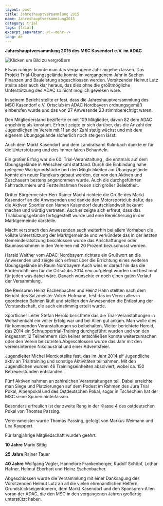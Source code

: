 ```yaml
---
layout: post
title: Jahreshauptversammlung 2015
name: Jahreshauptversammlung2015
category: trial
tags: [trial]
excerpt_separator: <!--mehr-->
lang: de
---
```


**Jahreshauptversammlung 2015 des MSC Kasendorf e.V. im ADAC**

![Klicken um Bild zu vergrößern](https://lh3.googleusercontent.com/-JRqnl2XyLuo/VPQX2-eqG_I/AAAAAAAAFYQ/PCLwdtDu7Dw/w1103-h827-no/CIMG0012-001.JPG)

<!--mehr-->

Etwas ruhiger konnte man das vergangene Jahr angehen lassen. Das Projekt Trial-Übungsgelände konnte im vergangenem Jahr in Sachen Finanzen und Bauleistung abgeschlossen werden. Vorsitzender Helmut Lutz stellte aber auch klar heraus, das dies ohne die größtmögliche Unterstützung des ADAC so nicht möglich gewesen wäre.

In seinem Bericht stellte er fest, dass die Jahreshauptversammlung des MSC Kasendorf e.V. Ortsclub im ADAC Nordbayern ordnungsgemäß einberufen wurde und das von 27 Anwesende 23 stimmberechtigt waren.

Den Mitgliederstand bezifferte er mit 109 Mitglieder, davon 82 dem ADAC angehörig als konstant. Erfreut zeigte er sich darüber, das die Anzahl der Jugendlichen im Verein mit 11 an der Zahl stetig wächst und mit dem eigenem Übungsgelände sicherlich noch steigern lässt.

Auch dem Markt Kasendorf und dem Landratsamt Kulmbach dankte er für die Unterstützung und des immer fairen Behandeln.

Ein großer Erfolg war die 60. Trial-Veranstaltung , die erstmals auf dem Übungsgelände in Welschenkahl stattfand. Durch die Einbindung nahe gelegene  Waldgrundstücke und den Möglichkeiten am Übungsgelände konnte ein neuer Rundkurs gebaut werden, der von den Aktiven und Zuschauern bestens angenommen wurde. Auch die durchgeführten Fahrradturniere und Festteilnahmen freuen sich großer Beliebtheit.

Dritter Bürgermeister Herr Rainer Macht  richtete die Grüße des Markt Kasendorf an die Anwesenden und dankte den Motorsportclub dafür, das die Aktiven Sportler den Namen Kasendorf deutschlandweit bekannt machen und würdig vertreten. Auch er zeigte sich erfreut, dass das Trialübungsgelände fertiggestellt wurde und eine Bereicherung in der Marktgemeinde darstelle.

 Macht versprach den Anwesenden auch weiterhin bei allem Vorhaben die vollste Unterstützung der Marktgemeinde und verkündete das in der letzten Gemeinderatsitzung beschlossen wurde das Anschaffungen oder Baumassnahmen in den Vereinen mit 20 Prozent bezuschusst werden.

Harald Walther vom ADAC-Nordbayern richtete ein Grußwort an die Anwesenden und zeigte sich erfreut über die Errichtung eines weiteren Übungsgelände im Raum Nordbayern.Auch wies er darauf hin das die Förderrichtlinien für die Ortsclubs 2014 neu aufgelegt wurden und bestimmt für jeden was dabei wäre. Danach wünschte er noch einen guten Verlauf der Versammlung.

Die Revisoren Heinz Eschenbacher und Heinz Hahn stellten nach dem Bericht des Satzmeister Volker Hofmann, fest das im Verein alles in geordneten Bahnen läuft und stellten den Anwesenden die Entlastung der Vorstandschaft, die auch einstimmig erteilt wurde.

Sportlicher Leiter Stefan Herold berichtete das die Trial-Veranstaltungen in Welschenkahl  ein voller Erfolg war und bei Allen gut ankam. Man wolle dies für kommenden Veranstaltungen so beibehalten. Weiter berichtete Herold, das 2014 ein Schnuppertrial-Training durchgeführt wurden und von den insgesamt 12 Teilnehmern sich keiner entschließen konnte weiterzumachen oder den Verein beizutreten.Abgeschlossen wurde das Jahr mit den vereinsinternen Nikolaustrial und einer Adventsfeier.

Jugendleiter Michel Morck stellte fest, das im Jahr 2014 elf  Jugendliche aktiv an Trialtraining und sonstige Aktivitäten teilnahmen. Mit den Jugendlichen wurden 46 Trainingseinheiten absolviert, wobei ca. 150 Betreuerstunden entstanden.

Fünf Aktiven nahmen an zahlreichen Veranstaltungen teil. Dabei erreichte man Siege und Platzierungen auf dem Podest im Rahmen des Jura Trial Pokal, Alpenpokal und des Ostdeutschen Pokal, sogar in Tschechien hat der MSC seine Spuren hinterlassen.

Besonders erfreulich ist der zweite Rang in der Klasse 4 des ostdeutschen Pokal von Thomas Passing.

Vereinsmeister wurde Thomas Passing, gefolgt von Markus Weimann und Lea Kauppert.

Für langjährige Mitgliedschaft wurden geehrt:

**10 Jahre**
Mario Sittig

**25 Jahre**
Rainer Tauer

**40 Jahre**
Wolfgang Vogler, Hannelore Frankenberger, Rudolf Schöpf, Lothar Hafner, Helmut Eberhart und Heinz Eschenbacher.

Abgeschlossen wurde die Versammlung mit einer Danksagung des Vorsitzenden Helmut Lutz an all die vielen ehrenamtlichen Helfern, Grundstückseigentümern, dem Markt Kasendorf und den Sponsoren-Allen voran der ADAC, die den MSC in den vergangenen Jahren großartig unterstützt haben.
